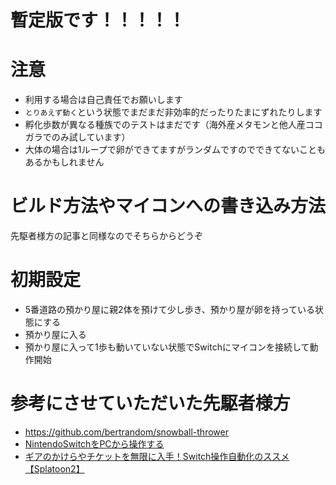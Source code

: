 # 暫定版です！！！！！
# 注意
* 利用する場合は自己責任でお願いします
* `とりあえず動く`という状態でまだまだ非効率的だったりたまにずれたりします
* 孵化歩数が異なる種族でのテストはまだです（海外産メタモンと他人産ココガラでのみ試しています）
* 大体の場合は1ループで卵ができてますがランダムですのでできてないこともあるかもしれません

# ビルド方法やマイコンへの書き込み方法
先駆者様方の記事と同様なのでそちらからどうぞ

# 初期設定
* 5番道路の預かり屋に親2体を預けて少し歩き、預かり屋が卵を持っている状態にする
* 預かり屋に入る
* 預かり屋に入って1歩も動いていない状態でSwitchにマイコンを接続して動作開始

# 参考にさせていただいた先駆者様方
* https://github.com/bertrandom/snowball-thrower
* [NintendoSwitchをPCから操作する](https://blog.feelmy.net/control-nintendo-switch-from-computer/)
* [ギアのかけらやチケットを無限に入手！Switch操作自動化のススメ【Splatoon2】](https://qiita.com/Anaakikutsushit/items/b50b092c5ec43d83808a)
